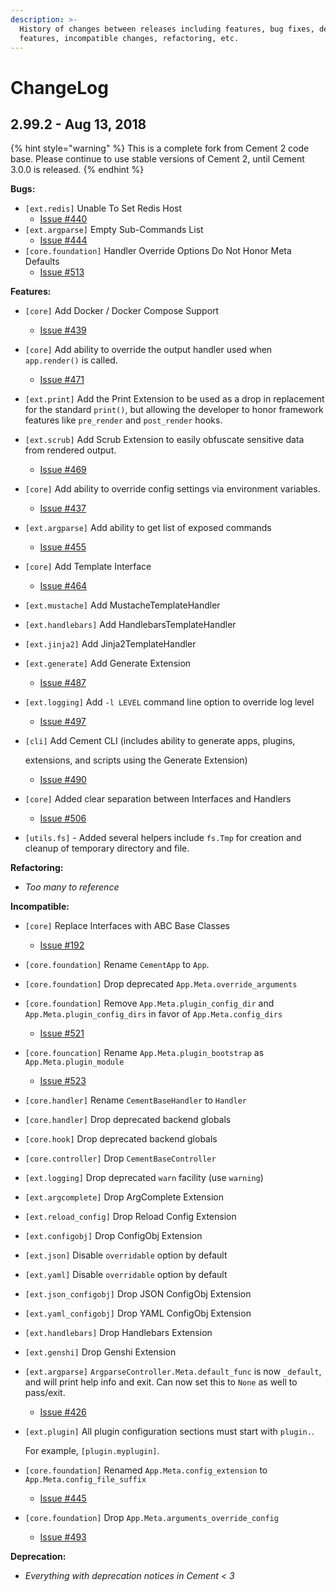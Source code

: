 ```yaml
---
description: >-
  History of changes between releases including features, bug fixes, deprecated
  features, incompatible changes, refactoring, etc.
---
```


# ChangeLog

## 2.99.2 - Aug 13, 2018

{% hint style="warning" %}
This is a complete fork from Cement 2 code base. Please continue to use stable versions of Cement 2, until Cement 3.0.0 is released.
{% endhint %}

**Bugs:**

* `[ext.redis]` Unable To Set Redis Host
  * [Issue \#440](https://github.com/datafolklabs/cement/issues/440)
* `[ext.argparse]` Empty Sub-Commands List
  * [Issue \#444](https://github.com/datafolklabs/cement/issues/444)
* `[core.foundation]` Handler Override Options Do Not Honor Meta Defaults
  * [Issue \#513](https://github.com/datafolklabs/cement/issues/513)

**Features:**

* `[core]` Add Docker / Docker Compose Support
  * [Issue \#439](https://github.com/datafolklabs/cement/issues/439)
* `[core]` Add ability to override the output handler used when `app.render()` is called.
  * [Issue \#471](https://github.com/datafolklabs/cement/issues/471)
* `[ext.print]` Add the Print Extension to be used as a drop in replacement for the standard `print()`, but allowing the developer to honor framework features like `pre_render` and `post_render` hooks.
* `[ext.scrub]` Add Scrub Extension to easily obfuscate sensitive data from rendered output.
  * [Issue \#469](https://github.com/datafolklabs/cement/issues/469)
* `[core]` Add ability to override config settings via environment variables.
  * [Issue \#437](https://github.com/datafolklabs/cement/issues/437)
* `[ext.argparse]` Add ability to get list of exposed commands
  * [Issue \#455](https://github.com/datafolklabs/cement/issues/455)
* `[core]` Add Template Interface
  * [Issue \#464](https://github.com/datafolklabs/cement/issues/464)
* `[ext.mustache]` Add MustacheTemplateHandler
* `[ext.handlebars]` Add HandlebarsTemplateHandler
* `[ext.jinja2]` Add Jinja2TemplateHandler
* `[ext.generate]` Add Generate Extension
  * [Issue \#487](https://github.com/datafolklabs/cement/issues/487)
* `[ext.logging]` Add `-l LEVEL` command line option to override log level
  * [Issue \#497](https://github.com/datafolklabs/cement/issues/497)
* `[cli]` Add Cement CLI \(includes ability to generate apps, plugins,

    extensions, and scripts using the Generate Extension\)

  * [Issue \#490](https://github.com/datafolklabs/cement/issues/490)

* `[core]` Added clear separation between Interfaces and Handlers
  * [Issue \#506](https://github.com/datafolklabs/cement/issues/506)
* `[utils.fs]` - Added several helpers include `fs.Tmp` for creation and cleanup of temporary directory and file.

**Refactoring:**

* _Too many to reference_

**Incompatible:**

* `[core]` Replace Interfaces with ABC Base Classes
  * [Issue \#192](https://github.com/datafolklabs/cement/issues/192)
* `[core.foundation]` Rename `CementApp` to `App`.
* `[core.foundation]` Drop deprecated `App.Meta.override_arguments`
* `[core.foundation]` Remove `App.Meta.plugin_config_dir` and `App.Meta.plugin_config_dirs` in favor of `App.Meta.config_dirs`
  * [Issue \#521](https://github.com/datafolklabs/cement/issues/521)
* `[core.founcation]` Rename `App.Meta.plugin_bootstrap` as `App.Meta.plugin_module`
  * [Issue \#523](https://github.com/datafolklabs/cement/issues/523)
* `[core.handler]` Rename `CementBaseHandler` to `Handler`
* `[core.handler]` Drop deprecated backend globals
* `[core.hook]` Drop deprecated backend globals
* `[core.controller]` Drop `CementBaseController`
* `[ext.logging]` Drop deprecated `warn` facility \(use `warning`\)
* `[ext.argcomplete]` Drop ArgComplete Extension
* `[ext.reload_config]` Drop Reload Config Extension
* `[ext.configobj]` Drop ConfigObj Extension
* `[ext.json]` Disable `overridable` option by default
* `[ext.yaml]` Disable `overridable` option by default
* `[ext.json_configobj]` Drop JSON ConfigObj Extension
* `[ext.yaml_configobj]` Drop YAML ConfigObj Extension
* `[ext.handlebars]` Drop Handlebars Extension
* `[ext.genshi]` Drop Genshi Extension
* `[ext.argparse]` `ArgparseController.Meta.default_func` is now `_default`, and will print help info and exit.  Can now set this to `None` as well to pass/exit.
  * [Issue \#426](https://github.com/datafolklabs/cement/issues/426)
* `[ext.plugin]` All plugin configuration sections must start with `plugin.`.

    For example, `[plugin.myplugin]`.

* `[core.foundation]` Renamed `App.Meta.config_extension` to `App.Meta.config_file_suffix`
  * [Issue \#445](https://github.com/datafolklabs/cement/issues/445)
* `[core.foundation]` Drop `App.Meta.arguments_override_config`
  * [Issue \#493](https://github.com/datafolklabs/cement/issues/493)

**Deprecation:**

* _Everything with deprecation notices in Cement &lt; 3_

